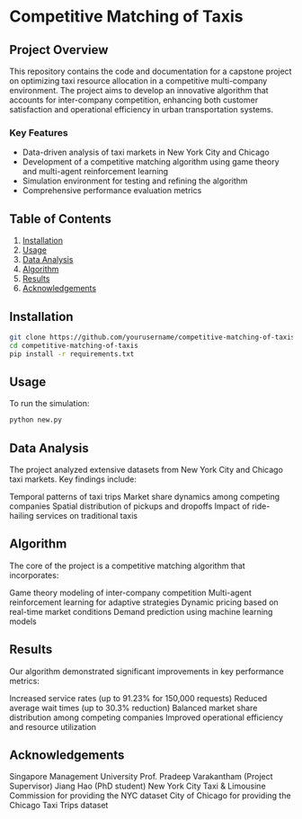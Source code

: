 # Competitive Matching of Taxis

## Project Overview

This repository contains the code and documentation for a capstone project on optimizing taxi resource allocation in a competitive multi-company environment. The project aims to develop an innovative algorithm that accounts for inter-company competition, enhancing both customer satisfaction and operational efficiency in urban transportation systems.

### Key Features

- Data-driven analysis of taxi markets in New York City and Chicago
- Development of a competitive matching algorithm using game theory and multi-agent reinforcement learning
- Simulation environment for testing and refining the algorithm
- Comprehensive performance evaluation metrics

## Table of Contents

1. [Installation](#installation)
2. [Usage](#usage)
3. [Data Analysis](#data-analysis)
4. [Algorithm](#algorithm)
5. [Results](#results)
6. [Acknowledgements](#acknowledgements)

## Installation

```bash
git clone https://github.com/yourusername/competitive-matching-of-taxis.git
cd competitive-matching-of-taxis
pip install -r requirements.txt
```

## Usage

To run the simulation:
```bash
python new.py
```

## Data Analysis
The project analyzed extensive datasets from New York City and Chicago taxi markets. Key findings include:

Temporal patterns of taxi trips
Market share dynamics among competing companies
Spatial distribution of pickups and dropoffs
Impact of ride-hailing services on traditional taxis

## Algorithm
The core of the project is a competitive matching algorithm that incorporates:

Game theory modeling of inter-company competition
Multi-agent reinforcement learning for adaptive strategies
Dynamic pricing based on real-time market conditions
Demand prediction using machine learning models

## Results
Our algorithm demonstrated significant improvements in key performance metrics:

Increased service rates (up to 91.23% for 150,000 requests)
Reduced average wait times (up to 30.3% reduction)
Balanced market share distribution among competing companies
Improved operational efficiency and resource utilization

## Acknowledgements

Singapore Management University
Prof. Pradeep Varakantham (Project Supervisor)
Jiang Hao (PhD student)
New York City Taxi & Limousine Commission for providing the NYC dataset
City of Chicago for providing the Chicago Taxi Trips dataset
